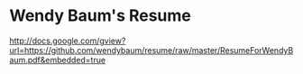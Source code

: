 # Wendy Baum's Resume

http://docs.google.com/gview?url=https://github.com/wendybaum/resume/raw/master/ResumeForWendyBaum.pdf&embedded=true
